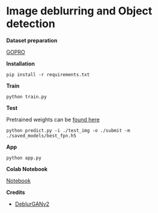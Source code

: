 # Image deblurring and Object detection

**Dataset preparation**

[GOPRO](https://drive.google.com/file/d/1srx_z-nUfaZVMRrphi6AdOaMKmqyOop8/view?usp=drive_link)

**Installation**

```pip install -r requirements.txt```

**Train**

```python train.py```

**Test**

Pretrained weights can be [found here](https://drive.google.com/file/d/1M0zk2udF6GfGgMI84xCcGrUmnyZGsg1T/view?usp=sharing)

```python predict.py -i ./test_img -o ./submit -m ./saved_models/best_fpn.h5``` 

**App**

```python app.py ```

**Colab Notebook**

[Notebook](https://colab.research.google.com/drive/1yHv9dZt_GYQW69RSbShhwR1TChauF9BL?usp=sharing)

**Credits**

- [DeblurGANv2](https://github.com/VITA-Group/DeblurGANv2)
